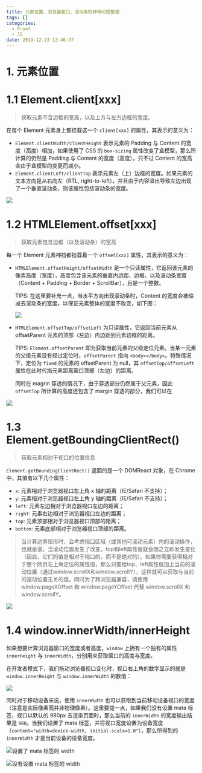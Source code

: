 ```yaml
---
title: 元素位置、浏览器窗口、滚动条的种种问题整理
tags: []
categories:
  - Front
  - JS
date: 2019-12-23 13:46:37
---
```


# 1. 元素位置

# 1.1 Element.client\[xxx\]

> 获取元素不含边框的宽高，以及上方与左方边框的宽度。

在每个 Element 元素身上都挂载这一个 `client[xxx]` 的属性，其表示的意义为：

- `Element.clientWidth/clientHeight` 表示元素的 Padding 与 Content 的宽度（高度）相加，如果使用了 CSS 的 `box-sizing` 属性改变了盒模型，那么所计算的仍然是 Padding 与 Content 的宽度（高度），只不过 Content 的宽高会由于盒模型的变更而减小。
- `Element.clientLeft/clientTop` 表示元素左（上）边框的宽度。如果元素的文本方向是从右向左（RTL, right-to-left），并且由于内容溢出导致左边出现了一个垂直滚动条，则该属性包括滚动条的宽度。

![](http://img.cdn.esunr.xyz/markdown/20191223143118.png)

# 1.2 HTMLElement.offset\[xxx\]

> 获取元素包含边框（以及滚动条）的宽高

每一个 Element 元素神挡都挂载着一个 `offset[xxx]` 属性，其表示的意义为：

- `HTMLElement.offsetHeight/offsetWidth` 是一个只读属性，它返回该元素的像素高度（宽度），高度包含该元素的垂直内边距、边框、以及滚动条宽度（Content + Padding + Border + ScrollBar），且是一个整数。
  
  TIPS: 在这里要补充一点，当水平方向出现滚动条时，Content 的宽度会被缩减去滚动条的宽度，以保证元素整体的宽度不改变，如下图：

  ![](http://img.cdn.esunr.xyz/markdown/20191223145142.png)

- `HTMLElement.offsetTop/offsetLeft` 为只读属性，它返回当前元素从 offsetParent 元素的顶部（左边）内边距到元素边框的距离。
  
  TIPS: `Element.offsetParent` 即为获取当前元素的父级定位元素。当某一元素的父级元素没有经过定位时，`offsetParent` 指向 `<body></body>`。特殊情况下，定位为 `fixed` 的元素的 offsetParent 为 null，其 `offsetTop/offsetLeft` 属性在此时代指元素距离窗口顶部（左边）的距离。

  同时在 magrin 穿透的情况下，由于穿透部分仍然属于父元素，因此 `offsetTop` 所计算的高度还包含了 margin 穿透的部分，我们可以在

![](http://img.cdn.esunr.xyz/markdown/20191223153021.png)

# 1.3 Element.getBoundingClientRect()

> 获取元素相对于视口的位置信息

`Element.getBoundingClientRect()` 返回的是一个 DOMReact 对象，在 Chrome 中，其值有以下几个属性：

- `x`: 元素相对于浏览器视口左上角 x 轴的距离（IE/Safari 不支持）；
- `y`: 元素相对于浏览器视口左上角 y 轴的距离（IE/Safari 不支持）；
- `left`: 元素左边相对于浏览器视口左边的距离；
- `right`: 元素右边相对于浏览器视口左边的距离；
- `top`: 元素顶部相对于浏览器视口顶部的距离；
- `bottom`: 元素底部相对于浏览器视口顶部的距离。

> 当计算边界矩形时，会考虑视口区域（或其他可滚动元素）内的滚动操作，也就是说，当滚动位置发生了改变，top和left属性值就会随之立即发生变化（因此，它们的值是相对于视口的，而不是绝对的）。如果你需要获得相对于整个网页左上角定位的属性值，那么只要给top、left属性值加上当前的滚动位置（通过window.scrollX和window.scrollY），这样就可以获取与当前的滚动位置无关的值。同时为了跨浏览器兼容，请使用 window.pageXOffset 和 window.pageYOffset 代替 window.scrollX 和 window.scrollY。

![](http://img.cdn.esunr.xyz/markdown/20191223155736.png)

# 1.4 window.innerWidth/innerHeight

如果想要计算浏览器窗口的宽度或者高度，`window` 上拥有一个独有的属性 `innerHeight` 与 `innerWidth`，分别用来获取窗口的高度与宽度。

在开发者模式下，我们拖动浏览器视口变化时，视口右上角的数字显示的就是 `window.innerHeight` 与 `window.innerWidth` 的数值：

![](http://img.cdn.esunr.xyz/markdown/20191223160442.png)

同时对于移动设备来说，使用 `innerWidth` 也可以获取到当前移动设备视口的宽度（注意是实际像素而并非物理像素）。这里要提一点，如果我们没有设置 mata 标签，视口以默认的 980px 去渲染页面时，那么当前的 `innerWidth` 的宽度输出结果是 `980`。当我们设置了 mata 标签，并将视口宽度设置为设备宽度（`content="width=device-width, initial-scale=1.0"`），那么所得到的 `innerWidth` 才是当前设备的设备宽度。

![设置了 mata 标签的 width](http://img.cdn.esunr.xyz/markdown/20191223162249.png)

![没有设置 mata 标签的 width](http://img.cdn.esunr.xyz/markdown/20191223162337.png)

